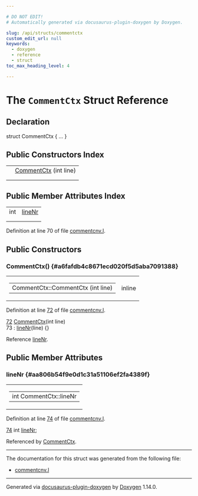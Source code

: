 ```yaml
---

# DO NOT EDIT!
# Automatically generated via docusaurus-plugin-doxygen by Doxygen.

slug: /api/structs/commentctx
custom_edit_url: null
keywords:
  - doxygen
  - reference
  - struct
toc_max_heading_level: 4

---
```


<div class="doxyPage">

# The `CommentCtx` Struct Reference



## Declaration

<div class="doxyDeclaration">
struct CommentCtx { ... }
</div>

## Public Constructors Index

<table class="doxyMembersIndex">

<tr class="doxyMemberIndexItem">
<td class="doxyMemberIndexItemType" align="left" valign="top"></td>
<td class="doxyMemberIndexItemName" align="left" valign="top"><a href="#a6fafdb4c8671ecd020f5d5aba7091388">CommentCtx</a> (int line)</td>
</tr>
<tr class="doxyMemberIndexDescription">
<td class="doxyMemberIndexDescriptionLeft"></td>
<td class="doxyMemberIndexDescriptionRight">
</td>
</tr>
<tr class="doxyMemberIndexSeparator">
<td class="doxyMemberIndexSeparator" colspan="2"></td>
</tr>

</table>

## Public Member Attributes Index

<table class="doxyMembersIndex">

<tr class="doxyMemberIndexItem">
<td class="doxyMemberIndexItemType" align="left" valign="top">int</td>
<td class="doxyMemberIndexItemName" align="left" valign="top"><a href="#aa806b54f9e0d1c31a51106ef2fa4389f">lineNr</a></td>
</tr>
<tr class="doxyMemberIndexDescription">
<td class="doxyMemberIndexDescriptionLeft"></td>
<td class="doxyMemberIndexDescriptionRight">
</td>
</tr>
<tr class="doxyMemberIndexSeparator">
<td class="doxyMemberIndexSeparator" colspan="2"></td>
</tr>

</table>


<p>Definition at line 70 of file <a href="/web-doxygen/docs/api/files/src/commentcnv-l">commentcnv.l</a>.</p>

<div class="doxySectionDef">

## Public Constructors

### CommentCtx() {#a6fafdb4c8671ecd020f5d5aba7091388}

<div class="doxyMemberItem">
<div class="doxyMemberProto">
<table class="doxyMemberLabels">
<tr class="doxyMemberLabels">
<td class="doxyMemberLabelsLeft">
<table class="doxyMemberName">
<tr>
<td class="doxyMemberName">CommentCtx::CommentCtx (int line)</td>
</tr>
</table>
</td>
<td class="doxyMemberLabelsRight">
<span class="doxyMemberLabels">
<span class="doxyMemberLabel inline">inline</span>
</span>
</td>
</tr>
</table>
</div>
<div class="doxyMemberDoc">


<p>Definition at line <a href="/web-doxygen/docs/api/files/src/commentcnv-l/#l00072">72</a> of file <a href="/web-doxygen/docs/api/files/src/commentcnv-l">commentcnv.l</a>.</p>

<div class="doxyProgramListing">

<div class="doxyCodeLine"><span class="doxyLineNumber"><a href="#a6fafdb4c8671ecd020f5d5aba7091388">72</a></span><span class="doxyLineContent"><span class="doxyHighlight">  <a href="#a6fafdb4c8671ecd020f5d5aba7091388">CommentCtx</a>(</span><span class="doxyHighlightKeywordType">int</span><span class="doxyHighlight"> line)</span></span></div>
<div class="doxyCodeLine"><span class="doxyLineNumber">73</span><span class="doxyLineContent"><span class="doxyHighlight">    : <a href="#aa806b54f9e0d1c31a51106ef2fa4389f">lineNr</a>(line) {}</span></span></div>

</div>


Reference <a href="#aa806b54f9e0d1c31a51106ef2fa4389f">lineNr</a>.
</div>
</div>

</div>

<div class="doxySectionDef">

## Public Member Attributes

### lineNr {#aa806b54f9e0d1c31a51106ef2fa4389f}

<div class="doxyMemberItem">
<div class="doxyMemberProto">
<table class="doxyMemberLabels">
<tr class="doxyMemberLabels">
<td class="doxyMemberLabelsLeft">
<table class="doxyMemberName">
<tr>
<td class="doxyMemberName">int CommentCtx::lineNr</td>
</tr>
</table>
</td>
</tr>
</table>
</div>
<div class="doxyMemberDoc">


<p>Definition at line <a href="/web-doxygen/docs/api/files/src/commentcnv-l/#l00074">74</a> of file <a href="/web-doxygen/docs/api/files/src/commentcnv-l">commentcnv.l</a>.</p>

<div class="doxyProgramListing">

<div class="doxyCodeLine"><span class="doxyLineNumber"><a href="#aa806b54f9e0d1c31a51106ef2fa4389f">74</a></span><span class="doxyLineContent"><span class="doxyHighlight">  </span><span class="doxyHighlightKeywordType">int</span><span class="doxyHighlight"> <a href="#aa806b54f9e0d1c31a51106ef2fa4389f">lineNr</a>;</span></span></div>

</div>


Referenced by <a href="#a6fafdb4c8671ecd020f5d5aba7091388">CommentCtx</a>.
</div>
</div>

</div>

<hr/>

<p>The documentation for this struct was generated from the following file:</p>

<ul>
<li><a href="/web-doxygen/docs/api/files/src/commentcnv-l">commentcnv.l</a></li>
</ul>

<hr/>

<p class="doxyGeneratedBy">Generated via <a href="https://github.com/xpack/docusaurus-plugin-doxygen">docusaurus-plugin-doxygen</a> by <a href="https://www.doxygen.nl">Doxygen</a> 1.14.0.</p>

</div>
